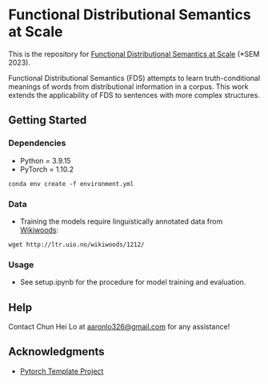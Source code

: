 # Functional Distributional Semantics at Scale

This is the repository for [Functional Distributional Semantics at Scale](https://aclanthology.org/2023.starsem-1.37/) (*SEM 2023).

Functional Distributional Semantics (FDS) attempts to learn truth-conditional meanings of words from distributional information in a corpus. This work extends the applicability of FDS to sentences with more complex structures.

## Getting Started

### Dependencies
* Python = 3.9.15
* PyTorch = 1.10.2
```
conda env create -f environment.yml
```

### Data

* Training the models require linguistically annotated data from [Wikiwoods](https://github.com/delph-in/docs/wiki/WikiWoods):
```
wget http://ltr.uio.no/wikiwoods/1212/
```


### Usage

* See setup.ipynb for the procedure for model training and evaluation.

## Help

Contact Chun Hei Lo at aaronlo326@gmail.com for any assistance!

## Acknowledgments

* [Pytorch Template Project](https://github.com/victoresque/pytorch-template)

